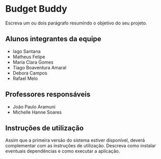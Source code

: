 # Budget Buddy

Escreva um ou dois parágrafo resumindo o objetivo do seu projeto.

## Alunos integrantes da equipe

* Iago Santana
* Matheus Felipe
* Maria Clara Gomes 
* Tiago Boaventura Amaral
* Debora Campos
* Rafael Melo
## Professores responsáveis

* João Paulo Aramuni
* Michelle Hanne Soares

## Instruções de utilização

Assim que a primeira versão do sistema estiver disponível, deverá complementar com as instruções de utilização. Descreva como instalar eventuais dependências e como executar a aplicação.
